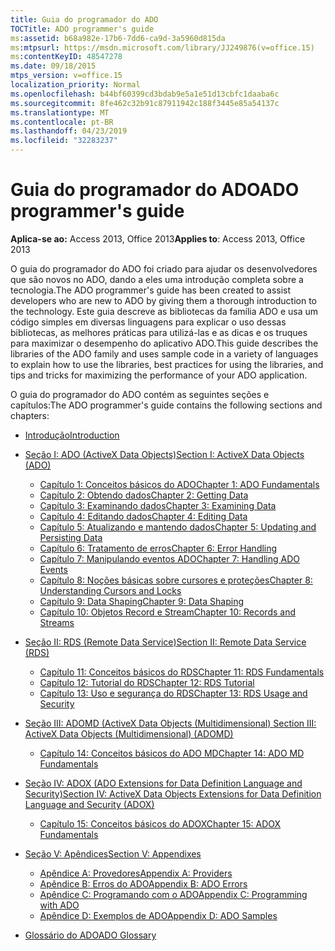 ```yaml
---
title: Guia do programador do ADO
TOCTitle: ADO programmer's guide
ms:assetid: b68a982e-17b6-7dd6-ca9d-3a5960d815da
ms:mtpsurl: https://msdn.microsoft.com/library/JJ249876(v=office.15)
ms:contentKeyID: 48547278
ms.date: 09/18/2015
mtps_version: v=office.15
localization_priority: Normal
ms.openlocfilehash: b44bf60399cd3bdab9e5a1e51d13cbfc1daaba6c
ms.sourcegitcommit: 8fe462c32b91c87911942c188f3445e85a54137c
ms.translationtype: MT
ms.contentlocale: pt-BR
ms.lasthandoff: 04/23/2019
ms.locfileid: "32283237"
---
```

# <a name="ado-programmers-guide"></a><span data-ttu-id="83b11-102">Guia do programador do ADO</span><span class="sxs-lookup"><span data-stu-id="83b11-102">ADO programmer's guide</span></span>

<span data-ttu-id="83b11-103">**Aplica-se ao:** Access 2013, Office 2013</span><span class="sxs-lookup"><span data-stu-id="83b11-103">**Applies to**: Access 2013, Office 2013</span></span>

<span data-ttu-id="83b11-104">O guia do programador do ADO foi criado para ajudar os desenvolvedores que são novos no ADO, dando a eles uma introdução completa sobre a tecnologia.</span><span class="sxs-lookup"><span data-stu-id="83b11-104">The ADO programmer's guide has been created to assist developers who are new to ADO by giving them a thorough introduction to the technology.</span></span> <span data-ttu-id="83b11-105">Este guia descreve as bibliotecas da família ADO e usa um código simples em diversas linguagens para explicar o uso dessas bibliotecas, as melhores práticas para utilizá-las e as dicas e os truques para maximizar o desempenho do aplicativo ADO.</span><span class="sxs-lookup"><span data-stu-id="83b11-105">This guide describes the libraries of the ADO family and uses sample code in a variety of languages to explain how to use the libraries, best practices for using the libraries, and tips and tricks for maximizing the performance of your ADO application.</span></span>

<span data-ttu-id="83b11-106">O guia do programador do ADO contém as seguintes seções e capítulos:</span><span class="sxs-lookup"><span data-stu-id="83b11-106">The ADO programmer's guide contains the following sections and chapters:</span></span>

- [<span data-ttu-id="83b11-107">Introdução</span><span class="sxs-lookup"><span data-stu-id="83b11-107">Introduction</span></span>](introduction-to-ado-programming.md)
  
- [<span data-ttu-id="83b11-108">Seção I: ADO (ActiveX Data Objects)</span><span class="sxs-lookup"><span data-stu-id="83b11-108">Section I: ActiveX Data Objects (ADO)</span></span>](section-i-activex-data-objects.md)
    
    - [<span data-ttu-id="83b11-109">Capítulo 1: Conceitos básicos do ADO</span><span class="sxs-lookup"><span data-stu-id="83b11-109">Chapter 1: ADO Fundamentals</span></span>](chapter-1-ado-fundamentals.md)
    - [<span data-ttu-id="83b11-110">Capítulo 2: Obtendo dados</span><span class="sxs-lookup"><span data-stu-id="83b11-110">Chapter 2: Getting Data</span></span>](chapter-2-getting-data.md)
    - [<span data-ttu-id="83b11-111">Capítulo 3: Examinando dados</span><span class="sxs-lookup"><span data-stu-id="83b11-111">Chapter 3: Examining Data</span></span>](chapter-3-examining-data.md)
    - [<span data-ttu-id="83b11-112">Capítulo 4: Editando dados</span><span class="sxs-lookup"><span data-stu-id="83b11-112">Chapter 4: Editing Data</span></span>](chapter-4-editing-data.md)
    - [<span data-ttu-id="83b11-113">Capítulo 5: Atualizando e mantendo dados</span><span class="sxs-lookup"><span data-stu-id="83b11-113">Chapter 5: Updating and Persisting Data</span></span>](chapter-5-updating-and-persisting-data.md)
    - [<span data-ttu-id="83b11-114">Capítulo 6: Tratamento de erros</span><span class="sxs-lookup"><span data-stu-id="83b11-114">Chapter 6: Error Handling</span></span>](chapter-6-error-handling.md)
    - [<span data-ttu-id="83b11-115">Capítulo 7: Manipulando eventos ADO</span><span class="sxs-lookup"><span data-stu-id="83b11-115">Chapter 7: Handling ADO Events</span></span>](chapter-7-handling-ado-events.md)
    - [<span data-ttu-id="83b11-116">Capítulo 8: Noções básicas sobre cursores e proteções</span><span class="sxs-lookup"><span data-stu-id="83b11-116">Chapter 8: Understanding Cursors and Locks</span></span>](chapter-8-understanding-cursors-and-locks.md)
    - [<span data-ttu-id="83b11-117">Capítulo 9: Data Shaping</span><span class="sxs-lookup"><span data-stu-id="83b11-117">Chapter 9: Data Shaping</span></span>](chapter-9-data-shaping.md)
    - [<span data-ttu-id="83b11-118">Capítulo 10: Objetos Record e Stream</span><span class="sxs-lookup"><span data-stu-id="83b11-118">Chapter 10: Records and Streams</span></span>](chapter-10-records-and-streams.md)

- [<span data-ttu-id="83b11-119">Seção II: RDS (Remote Data Service)</span><span class="sxs-lookup"><span data-stu-id="83b11-119">Section II: Remote Data Service (RDS)</span></span>](section-ii-remote-data-service.md)
    
    - [<span data-ttu-id="83b11-120">Capítulo 11: Conceitos básicos do RDS</span><span class="sxs-lookup"><span data-stu-id="83b11-120">Chapter 11: RDS Fundamentals</span></span>](chapter-11-rds-fundamentals.md)
    - [<span data-ttu-id="83b11-121">Capítulo 12: Tutorial do RDS</span><span class="sxs-lookup"><span data-stu-id="83b11-121">Chapter 12: RDS Tutorial</span></span>](chapter-12-rds-tutorial.md)
    - [<span data-ttu-id="83b11-122">Capítulo 13: Uso e segurança do RDS</span><span class="sxs-lookup"><span data-stu-id="83b11-122">Chapter 13: RDS Usage and Security</span></span>](chapter-13-rds-usage-and-security.md)

- [<span data-ttu-id="83b11-123">Seção III: ADOMD (ActiveX Data Objects (Multidimensional) </span><span class="sxs-lookup"><span data-stu-id="83b11-123">Section III: ActiveX Data Objects (Multidimensional) (ADOMD)</span></span>](section-iii-ado-multidimensional-ado-md.md)
    
    - [<span data-ttu-id="83b11-124">Capítulo 14: Conceitos básicos do ADO MD</span><span class="sxs-lookup"><span data-stu-id="83b11-124">Chapter 14: ADO MD Fundamentals</span></span>](chapter-14-ado-md-fundamentals.md)

- [<span data-ttu-id="83b11-125">Seção IV: ADOX (ADO Extensions for Data Definition Language and Security)</span><span class="sxs-lookup"><span data-stu-id="83b11-125">Section IV: ActiveX Data Objects Extensions for Data Definition Language and Security (ADOX)</span></span>](section-iv-ado-extensions-for-data-definition-language-and-security-adox.md)
    
    - [<span data-ttu-id="83b11-126">Capítulo 15: Conceitos básicos do ADOX</span><span class="sxs-lookup"><span data-stu-id="83b11-126">Chapter 15: ADOX Fundamentals</span></span>](chapter-15-adox-fundamentals.md)

- [<span data-ttu-id="83b11-127">Seção V: Apêndices</span><span class="sxs-lookup"><span data-stu-id="83b11-127">Section V: Appendixes</span></span>](section-v-appendixes.md)
    
    - [<span data-ttu-id="83b11-128">Apêndice A: Provedores</span><span class="sxs-lookup"><span data-stu-id="83b11-128">Appendix A: Providers</span></span>](appendix-a-providers.md)
    - [<span data-ttu-id="83b11-129">Apêndice B: Erros do ADO</span><span class="sxs-lookup"><span data-stu-id="83b11-129">Appendix B: ADO Errors</span></span>](appendix-b-ado-errors.md)
    - [<span data-ttu-id="83b11-130">Apêndice C: Programando com o ADO</span><span class="sxs-lookup"><span data-stu-id="83b11-130">Appendix C: Programming with ADO</span></span>](appendix-c-programming-with-ado.md)
    - [<span data-ttu-id="83b11-131">Apêndice D: Exemplos de ADO</span><span class="sxs-lookup"><span data-stu-id="83b11-131">Appendix D: ADO Samples</span></span>](appendix-d-ado-samples.md)

- [<span data-ttu-id="83b11-132">Glossário do ADO</span><span class="sxs-lookup"><span data-stu-id="83b11-132">ADO Glossary</span></span>](ado-glossary.md)

